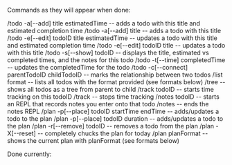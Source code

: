 Commands as they will appear when done:

/todo -a[--add] title estimatedTime          -- adds a todo with this title and estimated completion time
/todo -a[--add] title                        -- adds a todo with this title
/todo -e[--edit] todoID title estimatedTime  -- updates a todo with this title and estimated completion time
/todo -e[--edit] todoID title                -- updates a todo with this title
/todo -s[--show] todoID                      -- displays the title, estimated vs completed times, and the notes for this todo
/todo -t[--time] completedTime               -- updates the completedTime for the todo
/todo -c[--connect] parentTodoID childTodoID -- marks the relationship between two todos
/list format                                 -- lists all todos with the format provided (see formats below)
/tree                                        -- shows all todos as a tree from parent to child
/track todoID                                -- starts time tracking on this todoID
/track                                       -- stops time tracking
/notes todoID                                -- starts an REPL that records notes you enter onto that todo
/notes                                       -- ends the notes REPL
/plan -p[--place] todoID startTime endTime   -- adds/updates a todo to the plan
/plan -p[--place] todoID duration            -- adds/updates a todo to the plan
/plan -r[--remove] todoID                    -- removes a todo from the plan
/plan -X[--reset]                            -- completely chucks the plan for today
/plan planFormat                             -- shows the current plan with planFormat (see formats below)

Done currently:

